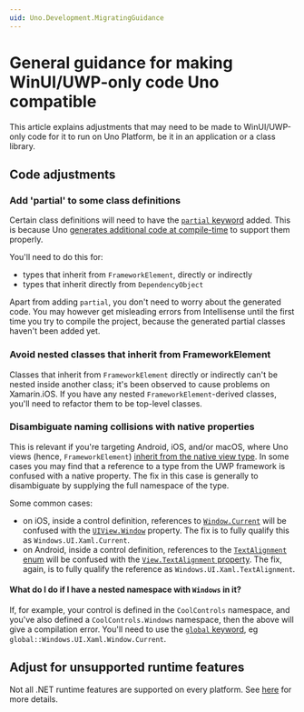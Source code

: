 ```yaml
---
uid: Uno.Development.MigratingGuidance
---
```


# General guidance for making WinUI/UWP-only code Uno compatible

This article explains adjustments that may need to be made to WinUI/UWP-only code for it to run on Uno Platform, be it in an application or a class library.

## Code adjustments

### Add 'partial' to some class definitions

Certain class definitions will need to have the [`partial` keyword](https://learn.microsoft.com/dotnet/csharp/language-reference/keywords/partial-type) added. This is because Uno [generates additional code at compile-time](./uno-development/uno-internals-overview.md#dependencyobject-implementation-generator) to support them properly.

You'll need to do this for:

- types that inherit from `FrameworkElement`, directly or indirectly
- types that inherit directly from `DependencyObject`

Apart from adding `partial`, you don't need to worry about the generated code. You may however get misleading errors from Intellisense until the first time you try to compile the project, because the generated partial classes haven't been added yet.

### Avoid nested classes that inherit from FrameworkElement

Classes that inherit from `FrameworkElement` directly or indirectly can't be nested inside another class; it's been observed to cause problems on Xamarin.iOS. If you have any nested `FrameworkElement`-derived classes, you'll need to refactor them to be top-level classes.

### Disambiguate naming collisions with native properties

This is relevant if you're targeting Android, iOS, and/or macOS, where Uno views (hence, `FrameworkElement`) [inherit from the native view type](native-views.md). In some cases you may find that a reference to a type from the UWP framework is confused with a native property. The fix in this case is generally to disambiguate by supplying the full namespace of the type.

Some common cases:

- on iOS, inside a control definition, references to [`Window.Current`](https://learn.microsoft.com/uwp/api/windows.ui.xaml.window.current) will be confused with the [`UIView.Window`](https://learn.microsoft.com/dotnet/api/uikit.uiview.window) property. The fix is to fully qualify this as `Windows.UI.Xaml.Current`.
- on Android, inside a control definition, references to the [`TextAlignment` enum](https://learn.microsoft.com/uwp/api/windows.ui.xaml.textalignment) will be confused with the [`View.TextAlignment` property](https://learn.microsoft.com/dotnet/api/android.views.view.textalignment). The fix, again, is to fully qualify the reference as `Windows.UI.Xaml.TextAlignment`.

#### What do I do if I have a nested namespace with `Windows` in it?

If, for example, your control is defined in the `CoolControls` namespace, and you've also defined a `CoolControls.Windows` namespace, then the above will give a compilation error. You'll need to use the [`global` keyword](https://learn.microsoft.com/dotnet/csharp/language-reference/operators/namespace-alias-qualifier), eg `global::Windows.UI.Xaml.Window.Current`.

## Adjust for unsupported runtime features

Not all .NET runtime features are supported on every platform. See [here](migrating-before-you-start.md) for more details.
